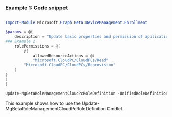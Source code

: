 ### Example 1: Code snippet

```powershell

Import-Module Microsoft.Graph.Beta.DeviceManagement.Enrollment

$params = @{
	description = "Update basic properties and permission of application registrations"
### Example 2
	rolePermissions = @(
		@{
			allowedResourceActions = @(
			"Microsoft.CloudPC/CloudPCs/Read"
		"Microsoft.CloudPC/CloudPCs/Reprovision"
	)
}
)
}

Update-MgBetaRoleManagementCloudPcRoleDefinition -UnifiedRoleDefinitionId $unifiedRoleDefinitionId -BodyParameter $params

```
This example shows how to use the Update-MgBetaRoleManagementCloudPcRoleDefinition Cmdlet.

